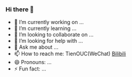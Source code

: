 ### Hi there 👋

- 🔭 I’m currently working on ...
- 🌱 I’m currently learning ...
- 👯 I’m looking to collaborate on ...
- 🤔 I’m looking for help with ...
- 💬 Ask me about ...
- 📫 How to reach me:  TienOUC(WeChat)  [Bilibili](https://space.bilibili.com/23336564)
- 😄 Pronouns: ...
- ⚡ Fun fact: ...
